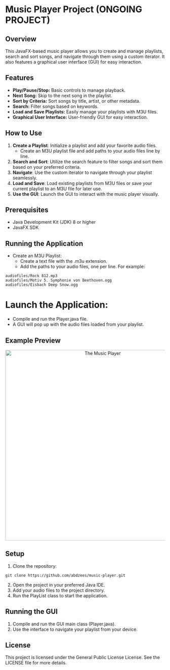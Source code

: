 # Music Player Project (ONGOING PROJECT)

## Overview
This JavaFX-based music player allows you to create and manage playlists, search and sort songs, and navigate through them using a custom iterator. It also features a graphical user interface (GUI) for easy interaction.

## Features
- **Play/Pause/Stop:** Basic controls to manage playback.
- **Next Song:** Skip to the next song in the playlist.
- **Sort by Criteria:** Sort songs by title, artist, or other metadata.
- **Search:** Filter songs based on keywords.
- **Load and Save Playlists:** Easily manage your playlists with M3U files.
- **Graphical User Interface:** User-friendly GUI for easy interaction.

## How to Use

1. **Create a Playlist**: Initialize a playlist and add your favorite audio files.
     - Create an M3U playlist file and add paths to your audio files line by line.
3. **Search and Sort**: Utilize the search feature to filter songs and sort them based on your preferred criteria.
4. **Navigate**: Use the custom iterator to navigate through your playlist seamlessly.
5. **Load and Save**: Load existing playlists from M3U files or save your current playlist to an M3U file for later use.
6. **Use the GUI**: Launch the GUI to interact with the music player visually.

## Prerequisites

- Java Development Kit (JDK) 8 or higher
- JavaFX SDK

## Running the Application

- Create an M3U Playlist:
  - Create a text file with the .m3u extension.
  - Add the paths to your audio files, one per line. For example:
```
audiofiles/Rock 812.mp3
audiofiles/Motiv 5. Symphonie von Beethoven.ogg
audiofiles/Eisbach Deep Snow.ogg
```
# Launch the Application:
- Compile and run the Player.java file.
- A GUI will pop up with the audio files loaded from your playlist.

## Example Preview
<p align="center">
  <img src="https://github.com/abdzees/Music-Player/assets/109596800/d3b2b267-aa4d-4e69-866c-517b9881d405" width="600" title="The Music Player">
</p>


## Setup
1. Clone the repository:
```
git clone https://github.com/abdzees/music-player.git
```
2. Open the project in your preferred Java IDE.
3. Add your audio files to the project directory.
4. Run the PlayList class to start the application.

## Running the GUI
1. Compile and run the GUI main class (Player.java).
2. Use the interface to navigate your playlist from your device.

## License
This project is licensed under the General Public License License. See the LICENSE file for more details.
